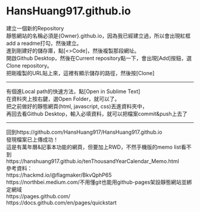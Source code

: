 # HansHuang917.github.io
建立一個新的Repository<br>
靜態網站的名稱必須是{Owner}.github.io，因為我已經建立過，所以會出現紅框<br>
add a readme打勾，然後建立。<br>
進到剛建好的儲存庫，點[<>Code]，然後複製那段網址。<br>
開啟Github Desktop，然後在Current repository點一下，會出現[Add]按鈕，選Clone repository。<br> 
把剛複製的URL貼上來，這裡有顯示儲存的路徑，然後按[Clone]<br>
<hr>
有個進Local path的快速方法，點[Open in Sublime Text]<br>
在資料夾上按右鍵，選Open Folder，就可以了。<br>
把之前做好的靜態網頁(html, javascript, css)丟進資料夾中，<br>
再回去看Github Desktop，輸入必填資料，就可以把檔案commit&push上去了<br>
<hr>  
回到https://github.com/HansHuang917/HansHuang917.github.io<br>
發現檔案已上傳成功！<br>
這是有萬年曆&記事本功能的網頁，但要加上RWD，不然手機版的memo list看不到<br>
https://hanshuang917.github.io/tenThousandYearCalendar_Memo.html<br>
參考資料：<br>
https://hackmd.io/@flagmaker/BkvQphP65<br>
https://northbei.medium.com/不用懂git也能用github-pages架設靜態網站並綁定網域<br>
https://pages.github.com/<br>
https://docs.github.com/en/pages/quickstart<br>

